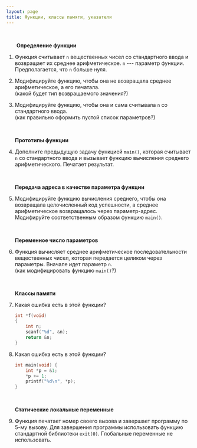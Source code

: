 ```yaml
---
layout: page
title: Функции, классы памяти, указатели
---
```


&nbsp;

<div style="margin-left: 2em"><p><strong>Определение функции</strong></p></div>

1. Функция считывает `n` вещественных чисел
   со стандартного ввода и возвращает
   их среднее арифметическое. `n` --- параметр
   функции. Предполагается, что `n` больше нуля.

2. Модифицируйте функцию, чтобы она не возвращала
   среднее арифметическое, а его печатала.  
   (какой будет тип возвращаемого значения?)

3. Модифицируйте функцию, чтобы она и сама
   считывала `n` со стандартного ввода.  
   (как правильно оформить пустой список параметров?)

   &nbsp;

   **Прототипы функции**

1. Дополните предыдущую задачу функцией `main()`,
   которая считывает `n` со стандартного ввода
   и вызывает функцию вычисления среднего арифметического.
   Печатает результат.

   &nbsp;

   **Передача адреса в качестве параметра функции**

1. Модифицируйте функцию вычисления среднего,
   чтобы она возвращала целочисленный код успешности,
   а среднее арифметическое возвращалось через
   параметр-адрес. Модифируйте соответственным образом
   функцию `main()`.

   &nbsp;

   **Переменное число параметров**

1. Функция вычисляет среднее арифметическое
   последовательности вещественных чисел, которая
   передается целиком через параметры. Вначале
   идет параметр `n`.  
   (как модифицировать функцию `main()`?)

   &nbsp;

   **Классы памяти**

1. Какая ошибка есть в этой функции?

   ```c
   int *f(void)
   {
       int n;
       scanf("%d", &n);
       return &n;
   }
   ```

1. Какая ошибка есть в этой функции?

   ```c
   int main(void) {
       int *p = &1;
       *p += 1;
       printf("%d\n", *p);
   }
   ```

   &nbsp;

   **Статические локальные переменные**

1. Функция печатает номер своего вызова
   и завершает программу по 5-му вызову.
   Для завершения программы использовать
   функцию стандартной библиотеки `exit(0)`.
   Глобальные переменные не использовать.
